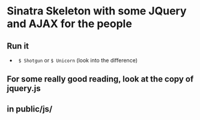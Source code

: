 # Sinatra Skeleton with some JQuery and AJAX for the people

## Run it
* ` $ Shotgun` or `$ Unicorn` (look into the difference)

## For some really good reading, look at the copy of jquery.js 
## in public/js/
